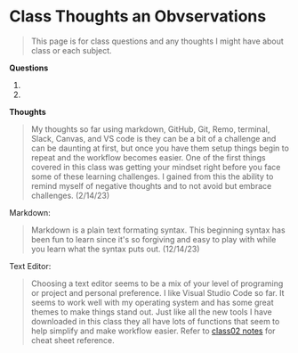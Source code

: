 # Class Thoughts an Obvservations

> This page is for class questions and any thoughts I might have about class or each subject.

**Questions**

1.
2.

**Thoughts**

> My thoughts so far using markdown, GitHub, Git, Remo, terminal, Slack, Canvas, and VS code is they can be a bit of a challenge and can be daunting at first, but once you have them setup things begin to repeat and the workflow becomes easier. One of the first things covered in this class was getting your mindset right before you face some of these learning challenges. I gained from this the ability to remind myself of negative thoughts and to not avoid but embrace challenges. (2/14/23)

Markdown:

> Markdown is a plain text formating syntax. This beginning syntax has been fun to learn since it's so forgiving and easy to play with while you learn what the syntax puts out.  (12/14/23)

Text Editor:

> Choosing a text editor seems to be a mix of your level of programing or project and personal preference. I like Visual Studio Code so far. It seems to work well with my operating system and has some great themes to make things stand out. Just like all the new tools I have downloaded in this class they all have lots of functions that seem to help simplify and make workflow easier. Refer to [class02 notes](102/class02.md) for cheat sheet reference.
